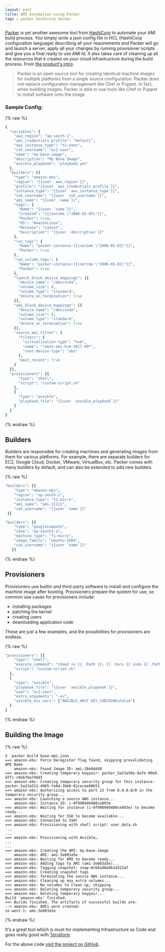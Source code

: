 ```yaml
---
layout: post
title: AMI Automation using Packer
tags : packer hashicorp devops
---
```


[Packer](https://www.packer.io/) is yet another awesome tool from [HashiCorp](https://www.hashicorp.com/) to automate your AMI build process. You simply write a json config file in HCL (HashiCorp configuration language) describing all your requirements and Packer will go and launch a server, apply all your changes by running provisioner scripts and give you a final ready to use AMI Id. It also takes care of cleaning up all the resources that it creates on your cloud infrastructure during the build process. From [the product's intro](https://www.packer.io/intro/index.html):

  > Packer is an open source tool for creating identical machine images for multiple platforms from a single source configuration. Packer does not replace configuration management like Chef or Puppet. In fact, when building images, Packer is able to use tools like Chef or Puppet to install software onto the image.

### Sample Config:

{% raw %}
```ruby
{
  "variables": {
    "aws_region": "ap-south-1",
    "aws_credentials_profile": "default",
    "aws_instance_type": "t2.nano",
    "ssh_username": "ec2-user",
    "name": "my-base-image",
    "description": "My Base Image",
    "ansible_playbook": "playbook.yml"
  },
  "builders": [{
    "type": "amazon-ebs",
    "region": "{{user `aws_region`}}",
    "profile": "{{user `aws_credentials_profile`}}",
    "instance_type": "{{user `aws_instance_type`}}",
    "ssh_username": "{{user `ssh_username`}}",
    "ami_name": "{{user `name`}}",
    "tags": {
      "Name": "{{user `name`}}",
      "Created": "{{isotime \"2006-01-02\"}}",
      "Packer": true,
      "OS": "AmazonLinux",
      "Release": "Latest",
      "Description": "{{user `description`}}"
    },
    "run_tags": {
      "Name": "packer-instance-{{isotime \"2006-01-02\"}}",
      "Packer": true
    },
    "run_volume_tags": {
      "Name": "packer-instance-{{isotime \"2006-01-02\"}}",
      "Packer": true
    },
    "launch_block_device_mappings": [{
      "device_name": "/dev/xvda",
      "volume_size": 8,
      "volume_type": "standard",
      "delete_on_termination": true
    }],
    "ami_block_device_mappings": [{
      "device_name": "/dev/xvda",
      "volume_size": 8,
      "volume_type": "standard",
      "delete_on_termination": true
    }],
    "source_ami_filter": {
      "filters": {
        "virtualization-type": "hvm",
        "name": "*amzn-ami-hvm-2017.09*",
        "root-device-type": "ebs"
      },
      "most_recent": true
    }
  }],
  "provisioners": [{
      "type": "shell",
      "script": "custom-script.sh"
    },
    {
      "type": "ansible",
      "playbook_file": "{{user `ansible_playbook`}}"
    }
  ]
}
```
{% endraw %}

## Builders

Builders are responsible for creating machines and generating images from them for various platforms. For example, there are separate builders for EC2, Google Cloud, Docker, VMware, VirtualBox, etc. Packer comes with many builders by default, and can also be extended to add new builders.

{% raw %}
```ruby
"builders": [{
    "type": "amazon-ebs",
    "region": "ap-south-1",
    "instance_type": "t2.micro",
    "ami_name": "ami-11111",
    "ssh_username": "{{user `name`}}"
 }]
 ```

```ruby
"builders": [{
    "type": "googlecompute",
    "zone": "ap-south1-a",
    "machine_type": "f1-micro",
    "image_family": "ubuntu-1604",
    "ssh_username": "{{user `name`}}"
   }]
```
{% endraw %}

## Provisioners

Provisioners use builtin and third-party software to install and configure the machine image after booting. Provisioners prepare the system for use, so common use cases for provisioners include:

* installing packages
* patching the kernel
* creating users
* downloading application code

These are just a few examples, and the possibilities for provisioners are endless.

{% raw %}
```ruby
"provisioners": [{
    "type": "shell",
    "execute_command": "chmod +x {{ .Path }}; {{ .Vars }} sudo {{ .Path }} {{user `name`}}",
    "script": "custom-script.sh"
  },
  {
    "type": "ansible",
    "playbook_file": "{{user `ansible_playbook`}}",
    "user": "ec2-user",
    "extra_arguments": "-vv",
    "ansible_env_vars": ["ANSIBLE_HOST_KEY_CHECKING=False"]
  }
]
```
{% endraw %}

## Building the Image

{% raw %}
```
$  packer build base-ami.json
==> amazon-ebs: Force Deregister flag found, skipping prevalidating AMI Name
    amazon-ebs: Found Image ID: ami-28e8dd48
==> amazon-ebs: Creating temporary keypair: packer_5a23a50e-8a7e-90e8-d7fc-c9ab76a748d1
==> amazon-ebs: Creating temporary security group for this instance: packer_5a23a512-4985-fe84-3bb8-61cecea90b51
==> amazon-ebs: Authorizing access to port 22 from 0.0.0.0/0 in the temporary security group...
==> amazon-ebs: Launching a source AWS instance...
    amazon-ebs: Instance ID: i-0f990949480ce893e
==> amazon-ebs: Waiting for instance (i-0f990949480ce893e) to become ready...
==> amazon-ebs: Waiting for SSH to become available...
==> amazon-ebs: Connected to SSH!
==> amazon-ebs: Provisioning with shell script: user_data.sh
...
...
==> amazon-ebs: Provisioning with Ansible…
...
...
==> amazon-ebs: Creating the AMI: my-base-image
    amazon-ebs: AMI: ami-3e003a5e
==> amazon-ebs: Waiting for AMI to become ready...
==> amazon-ebs: Adding tags to AMI (ami-3e003a5e)...
==> amazon-ebs: Tagging snapshot: snap-0cb6ad8e0b1d322af
==> amazon-ebs: Creating snapshot tags
==> amazon-ebs: Terminating the source AWS instance...
==> amazon-ebs: Cleaning up any extra volumes...
==> amazon-ebs: No volumes to clean up, skipping
==> amazon-ebs: Deleting temporary security group...
==> amazon-ebs: Deleting temporary keypair...
Build 'amazon-ebs' finished.
==> Builds finished. The artifacts of successful builds are:
--> amazon-ebs: AMIs were created:
us-west-1: ami-3e003a5e
```
{% endraw %}

It's a great tool which is must for implementing Infrastructure as Code and goes really good with [Terraform](https://www.terraform.io/)

For the above code [visit the project on GitHub](https://github.com/nitnagpal/packer/).
